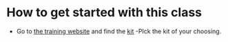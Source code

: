 # How to get started with this class

- Go to [the training website](https://training.github.com) and find the [kit](https://training.github.com/kit)
-PIck the kit of your choosing.

